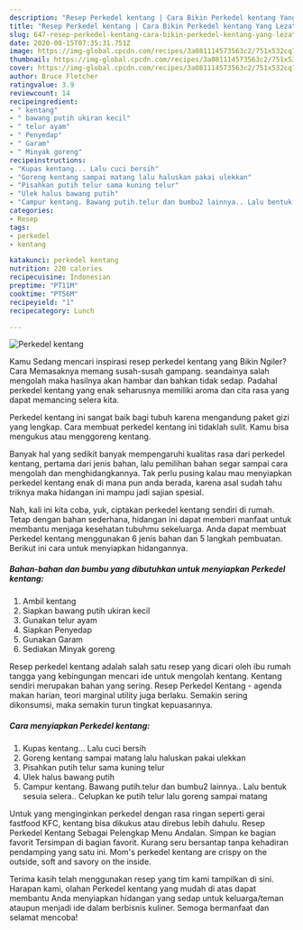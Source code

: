 ```yaml
---
description: "Resep Perkedel kentang | Cara Bikin Perkedel kentang Yang Lezat Sekali"
title: "Resep Perkedel kentang | Cara Bikin Perkedel kentang Yang Lezat Sekali"
slug: 647-resep-perkedel-kentang-cara-bikin-perkedel-kentang-yang-lezat-sekali
date: 2020-08-15T07:35:31.751Z
image: https://img-global.cpcdn.com/recipes/3a081114573563c2/751x532cq70/perkedel-kentang-foto-resep-utama.jpg
thumbnail: https://img-global.cpcdn.com/recipes/3a081114573563c2/751x532cq70/perkedel-kentang-foto-resep-utama.jpg
cover: https://img-global.cpcdn.com/recipes/3a081114573563c2/751x532cq70/perkedel-kentang-foto-resep-utama.jpg
author: Bruce Fletcher
ratingvalue: 3.9
reviewcount: 14
recipeingredient:
- " kentang"
- " bawang putih ukiran kecil"
- " telur ayam"
- " Penyedap"
- " Garam"
- " Minyak goreng"
recipeinstructions:
- "Kupas kentang... Lalu cuci bersih"
- "Goreng kentang sampai matang lalu haluskan pakai ulekkan"
- "Pisahkan putih telur sama kuning telur"
- "Ulek halus bawang putih"
- "Campur kentang. Bawang putih.telur dan bumbu2 lainnya.. Lalu bentuk sesuia selera.. Celupkan ke putih telur lalu goreng sampai matang"
categories:
- Resep
tags:
- perkedel
- kentang

katakunci: perkedel kentang 
nutrition: 220 calories
recipecuisine: Indonesian
preptime: "PT11M"
cooktime: "PT56M"
recipeyield: "1"
recipecategory: Lunch

---
```



![Perkedel kentang](https://img-global.cpcdn.com/recipes/3a081114573563c2/751x532cq70/perkedel-kentang-foto-resep-utama.jpg)

Kamu Sedang mencari inspirasi resep perkedel kentang yang Bikin Ngiler? Cara Memasaknya memang susah-susah gampang. seandainya salah mengolah maka hasilnya akan hambar dan bahkan tidak sedap. Padahal perkedel kentang yang enak seharusnya memiliki aroma dan cita rasa yang dapat memancing selera kita.

Perkedel kentang ini sangat baik bagi tubuh karena mengandung paket gizi yang lengkap. Cara membuat perkedel kentang ini tidaklah sulit. Kamu bisa mengukus atau menggoreng kentang.

Banyak hal yang sedikit banyak mempengaruhi kualitas rasa dari perkedel kentang, pertama dari jenis bahan, lalu pemilihan bahan segar sampai cara mengolah dan menghidangkannya. Tak perlu pusing kalau mau menyiapkan perkedel kentang enak di mana pun anda berada, karena asal sudah tahu triknya maka hidangan ini mampu jadi sajian spesial.


Nah, kali ini kita coba, yuk, ciptakan perkedel kentang sendiri di rumah. Tetap dengan bahan sederhana, hidangan ini dapat memberi manfaat untuk membantu menjaga kesehatan tubuhmu sekeluarga. Anda dapat membuat Perkedel kentang menggunakan 6 jenis bahan dan 5 langkah pembuatan. Berikut ini cara untuk menyiapkan hidangannya.

<!--inarticleads1-->

##### Bahan-bahan dan bumbu yang dibutuhkan untuk menyiapkan Perkedel kentang:

1. Ambil  kentang
1. Siapkan  bawang putih ukiran kecil
1. Gunakan  telur ayam
1. Siapkan  Penyedap
1. Gunakan  Garam
1. Sediakan  Minyak goreng


Resep perkedel kentang adalah salah satu resep yang dicari oleh ibu rumah tangga yang kebingungan mencari ide untuk mengolah kentang. Kentang sendiri merupakan bahan yang sering. Resep Perkedel Kentang - agenda makan harian, teori marginal utility juga berlaku. Semakin sering dikonsumsi, maka semakin turun tingkat kepuasannya. 

<!--inarticleads2-->

##### Cara menyiapkan Perkedel kentang:

1. Kupas kentang... Lalu cuci bersih
1. Goreng kentang sampai matang lalu haluskan pakai ulekkan
1. Pisahkan putih telur sama kuning telur
1. Ulek halus bawang putih
1. Campur kentang. Bawang putih.telur dan bumbu2 lainnya.. Lalu bentuk sesuia selera.. Celupkan ke putih telur lalu goreng sampai matang


Untuk yang menginginkan perkedel dengan rasa ringan seperti gerai fastfood KFC, kentang bisa dikukus atau direbus lebih dahulu. Resep Perkedel Kentang Sebagai Pelengkap Menu Andalan. Simpan ke bagian favorit Tersimpan di bagian favorit. Kurang seru bersantap tanpa kehadiran pendamping yang satu ini. Mom&#39;s perkedel kentang are crispy on the outside, soft and savory on the inside. 

Terima kasih telah menggunakan resep yang tim kami tampilkan di sini. Harapan kami, olahan Perkedel kentang yang mudah di atas dapat membantu Anda menyiapkan hidangan yang sedap untuk keluarga/teman ataupun menjadi ide dalam berbisnis kuliner. Semoga bermanfaat dan selamat mencoba!

